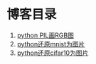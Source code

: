 # 博客目录

1. [python PIL画RGB图](content/python-PIL画RGB图.md)<br/>
1. [python还原mnist为图片](content/python还原mnist为图片.md)<br/>
1. [python还原cifar10为图片](content/python还原cifar10为图片.md)<br/>
